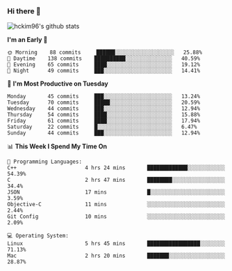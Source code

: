 ### Hi there 👋

<!--
**hckim96/hckim96** is a ✨ _special_ ✨ repository because its `README.md` (this file) appears on your GitHub profile.

Here are some ideas to get you started:

- 🔭 I’m currently working on ...
- 🌱 I’m currently learning ...
- 👯 I’m looking to collaborate on ...
- 🤔 I’m looking for help with ...
- 💬 Ask me about ...
- 📫 How to reach me: ...
- 😄 Pronouns: ...
- ⚡ Fun fact: ...
-->
![hckim96's github stats](https://github-readme-stats.vercel.app/api?username=hckim96&show_icons=true&theme=dracula&count_private=true)
<!--START_SECTION:waka-->
**I'm an Early 🐤** 

```text
🌞 Morning    88 commits     ██████░░░░░░░░░░░░░░░░░░░   25.88% 
🌆 Daytime    138 commits    ██████████░░░░░░░░░░░░░░░   40.59% 
🌃 Evening    65 commits     ████░░░░░░░░░░░░░░░░░░░░░   19.12% 
🌙 Night      49 commits     ███░░░░░░░░░░░░░░░░░░░░░░   14.41%

```
📅 **I'm Most Productive on Tuesday** 

```text
Monday       45 commits     ███░░░░░░░░░░░░░░░░░░░░░░   13.24% 
Tuesday      70 commits     █████░░░░░░░░░░░░░░░░░░░░   20.59% 
Wednesday    44 commits     ███░░░░░░░░░░░░░░░░░░░░░░   12.94% 
Thursday     54 commits     ████░░░░░░░░░░░░░░░░░░░░░   15.88% 
Friday       61 commits     ████░░░░░░░░░░░░░░░░░░░░░   17.94% 
Saturday     22 commits     █░░░░░░░░░░░░░░░░░░░░░░░░   6.47% 
Sunday       44 commits     ███░░░░░░░░░░░░░░░░░░░░░░   12.94%

```


📊 **This Week I Spend My Time On** 

```text
💬 Programming Languages: 
C++                      4 hrs 24 mins       █████████████░░░░░░░░░░░░   54.39% 
C                        2 hrs 47 mins       ████████░░░░░░░░░░░░░░░░░   34.4% 
JSON                     17 mins             █░░░░░░░░░░░░░░░░░░░░░░░░   3.59% 
Objective-C              11 mins             ░░░░░░░░░░░░░░░░░░░░░░░░░   2.44% 
Git Config               10 mins             ░░░░░░░░░░░░░░░░░░░░░░░░░   2.09%

💻 Operating System: 
Linux                    5 hrs 45 mins       █████████████████░░░░░░░░   71.13% 
Mac                      2 hrs 20 mins       ███████░░░░░░░░░░░░░░░░░░   28.87%

```


<!--END_SECTION:waka-->
